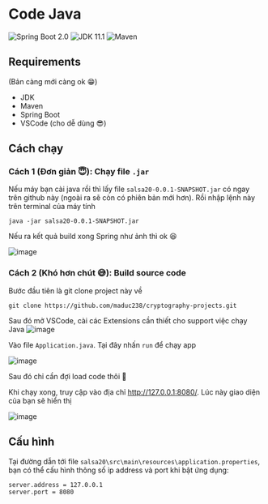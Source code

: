 # Code Java

![Spring Boot 2.0](https://img.shields.io/badge/Spring%20Boot-2.0-brightgreen.svg)
![JDK 11.1](https://img.shields.io/badge/JDK-11.1-brightgreen.svg)
![Maven](https://img.shields.io/badge/Maven-3.5.0-yellowgreen.svg)

## Requirements
(Bản càng mới càng ok :grin:)
+ JDK
+ Maven
+ Spring Boot
+ VSCode (cho dễ dùng :sunglasses:)

## Cách chạy
### Cách 1 (Đơn giản :innocent:): Chạy file `.jar`

Nếu máy bạn cài java rồi thì lấy file `salsa20-0.0.1-SNAPSHOT.jar` có ngay trên github này (ngoài ra sẽ còn có phiên bản mới hơn). Rồi nhập lệnh này trên terminal của máy tính

```
java -jar salsa20-0.0.1-SNAPSHOT.jar
```

Nếu ra kết quả build xong Spring như ảnh thì ok :satisfied:

![image](https://user-images.githubusercontent.com/95759699/200101398-935685e7-b093-456f-8aa7-8228143c3250.png)

### Cách 2 (Khó hơn chút :sweat_smile:): Build source code

Bước đầu tiên là git clone project này về
```
git clone https://github.com/maduc238/cryptography-projects.git
```

Sau đó mở VSCode, cài các Extensions cần thiết cho support việc chạy Java
![image](https://user-images.githubusercontent.com/95759699/200100167-addf631d-5c5f-402d-be08-b9fa6ba8a513.png)

Vào file `Application.java`. Tại đây nhấn `run` để chạy app

![image](https://user-images.githubusercontent.com/95759699/200100208-96336411-aff4-4407-8ce6-206d01cec371.png)

Sau đó chỉ cần đợi load code thôi :grimacing:

Khi chạy xong, truy cập vào địa chỉ http://127.0.0.1:8080/. Lúc này giao diện của bạn sẽ hiển thị

![image](https://user-images.githubusercontent.com/95759699/200100269-36c7067e-83d8-41f4-9185-d409e2b6b9b8.png)

## Cấu hình

Tại đường dẫn tới file `salsa20\src\main\resources\application.properties`, bạn có thể cấu hình thông số ip address và port khi bật ứng dụng:

```
server.address = 127.0.0.1
server.port = 8080
```
